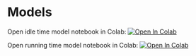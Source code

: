 # Models
Open idle time model notebook in Colab:
[![Open In Colab](https://colab.research.google.com/assets/colab-badge.svg)](https://colab.research.google.com/github/HeathenToaster/code/blob/master/VIGOR_IdleTimeModel.ipynb)

Open running time model notebook in Colab:
[![Open In Colab](https://colab.research.google.com/assets/colab-badge.svg)](https://github/HeathenToaster/code/blob/master/VIGOR_RunningTimeModel.ipynb)
